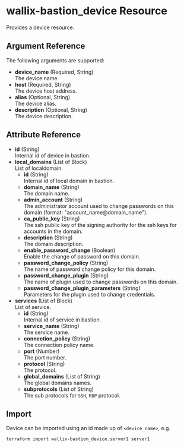 # wallix-bastion_device Resource

Provides a device resource.

## Argument Reference

The following arguments are supported:

- **device_name** (Required, String)  
  The device name.
- **host** (Required, String)  
  The device host address.
- **alias** (Optional, String)  
  The device alias.
- **description** (Optional, String)  
  The device description.

## Attribute Reference

- **id** (String)  
  Internal id of device in bastion.
- **local_domains** (List of Block)  
  List of localdomain.
  - **id** (String)  
    Internal id of local domain in bastion.
  - **domain_name** (String)  
    The domain name.
  - **admin_account** (String)  
    The administrator account used to change passwords on this domain (format: "account_name@domain_name").
  - **ca_public_key** (String)  
    The ssh public key of the signing authority for the ssh keys for accounts in the domain.
  - **description** (String)  
    The domain description.
  - **enable_password_change** (Boolean)  
    Enable the change of password on this domain.
  - **password_change_policy** (String)  
    The name of password change policy for this domain.
  - **password_change_plugin** (String)  
    The name of plugin used to change passwords on this domain.
  - **password_change_plugin_parameters** (String)  
    Parameters for the plugin used to change credentials.
- **services** (List of Block)  
  List of service.
  - **id** (String)  
    Internal id of service in bastion.
  - **service_name** (String)  
    The service name.
  - **connection_policy** (String)  
    The connection policy name.
  - **port** (Number)  
    The port number.
  - **protocol** (String)  
    The protocol.
  - **global_domains** (List of String)  
    The global domains names.
  - **subprotocols** (List of String)  
    The sub protocols for `SSH`, `RDP` protocol.

## Import

Device can be imported using an id made up of `<device_name>`, e.g.

```shell
terraform import wallix-bastion_device.server1 server1
```
